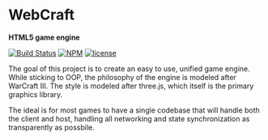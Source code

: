 # WebCraft
**HTML5 game engine**

[![Build Status](https://travis-ci.org/voces/WebCraft.svg?branch=master)](https://travis-ci.org/voces/WebCraft)
[![NPM](https://img.shields.io/npm/v/webcraft.svg)](https://www.npmjs.com/package/webcraft)
[![license](https://img.shields.io/npm/l/webcraft.svg)]()

The goal of this project is to create an easy to use, unified game engine. While sticking to OOP, the philosophy of the engine is modeled after WarCraft III. The style is modeled after three.js, which itself is the primary graphics library.

The ideal is for most games to have a single codebase that will handle both the client and host, handling all networking and state synchronization as transparently as possbile.
